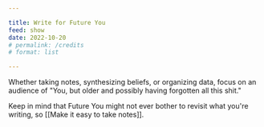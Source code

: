 ```yaml
---

title: Write for Future You
feed: show
date: 2022-10-20
# permalink: /credits
# format: list

---
```


Whether taking notes, synthesizing beliefs, or organizing data, focus on an audience of "You, but older and possibly having forgotten all this shit."

Keep in mind that Future You might not ever bother to revisit what you're writing, so [[Make it easy to take notes]].
